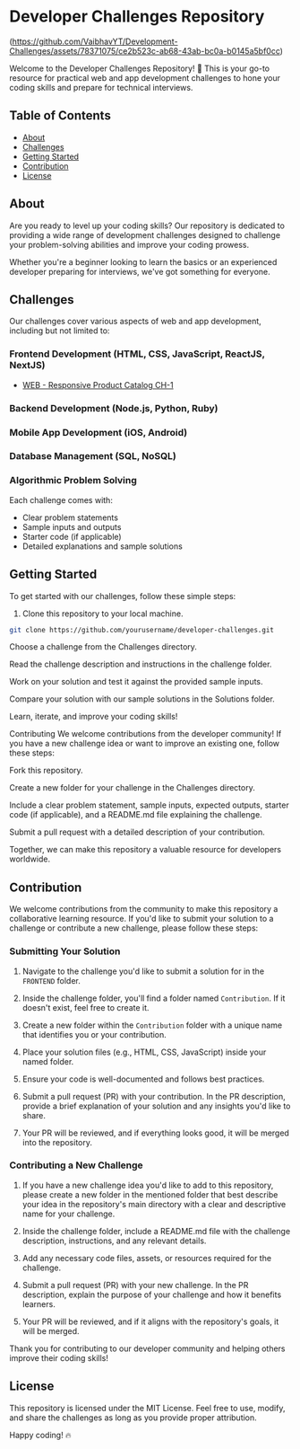 # Developer Challenges Repository

(https://github.com/VaibhavYT/Development-Challenges/assets/78371075/ce2b523c-ab68-43ab-bc0a-b0145a5bf0cc)


Welcome to the Developer Challenges Repository! 🚀 This is your go-to resource for practical web and app development challenges to hone your coding skills and prepare for technical interviews.

## Table of Contents

- [About](#about)
- [Challenges](#challenges)
- [Getting Started](#getting-started)
- [Contribution](#contribution)
- [License](#license)

## About

Are you ready to level up your coding skills? Our repository is dedicated to providing a wide range of development challenges designed to challenge your problem-solving abilities and improve your coding prowess.

Whether you're a beginner looking to learn the basics or an experienced developer preparing for interviews, we've got something for everyone.

## Challenges

Our challenges cover various aspects of web and app development, including but not limited to:

### Frontend Development (HTML, CSS, JavaScript, ReactJS, NextJS)

- [WEB - Responsive Product Catalog CH-1](FRONTEND/WEB/Responsive%20Product%20Catalog%20CH-1)

### Backend Development (Node.js, Python, Ruby)

### Mobile App Development (iOS, Android)

### Database Management (SQL, NoSQL)

### Algorithmic Problem Solving


Each challenge comes with:

- Clear problem statements
- Sample inputs and outputs
- Starter code (if applicable)
- Detailed explanations and sample solutions

## Getting Started

To get started with our challenges, follow these simple steps:

1. Clone this repository to your local machine.

```bash
git clone https://github.com/yourusername/developer-challenges.git
```
Choose a challenge from the Challenges directory.

Read the challenge description and instructions in the challenge folder.

Work on your solution and test it against the provided sample inputs.

Compare your solution with our sample solutions in the Solutions folder.

Learn, iterate, and improve your coding skills!

Contributing
We welcome contributions from the developer community! If you have a new challenge idea or want to improve an existing one, follow these steps:

Fork this repository.

Create a new folder for your challenge in the Challenges directory.

Include a clear problem statement, sample inputs, expected outputs, starter code (if applicable), and a README.md file explaining the challenge.

Submit a pull request with a detailed description of your contribution.

Together, we can make this repository a valuable resource for developers worldwide.
## Contribution

We welcome contributions from the community to make this repository a collaborative learning resource. If you'd like to submit your solution to a challenge or contribute a new challenge, please follow these steps:

### Submitting Your Solution

1. Navigate to the challenge you'd like to submit a solution for in the `FRONTEND` folder.

2. Inside the challenge folder, you'll find a folder named `Contribution`. If it doesn't exist, feel free to create it.

3. Create a new folder within the `Contribution` folder with a unique name that identifies you or your contribution.

4. Place your solution files (e.g., HTML, CSS, JavaScript) inside your named folder.

5. Ensure your code is well-documented and follows best practices.

6. Submit a pull request (PR) with your contribution. In the PR description, provide a brief explanation of your solution and any insights you'd like to share.

7. Your PR will be reviewed, and if everything looks good, it will be merged into the repository.

### Contributing a New Challenge

1. If you have a new challenge idea you'd like to add to this repository, please create a new folder in the mentioned folder that best describe your idea  in the  repository's main directory with a clear and descriptive name for your challenge.

2. Inside the challenge folder, include a README.md file with the challenge description, instructions, and any relevant details.

3. Add any necessary code files, assets, or resources required for the challenge.

4. Submit a pull request (PR) with your new challenge. In the PR description, explain the purpose of your challenge and how it benefits learners.

5. Your PR will be reviewed, and if it aligns with the repository's goals, it will be merged.

Thank you for contributing to our developer community and helping others improve their coding skills!

## License
This repository is licensed under the MIT License. Feel free to use, modify, and share the challenges as long as you provide proper attribution.

Happy coding! 🔥
